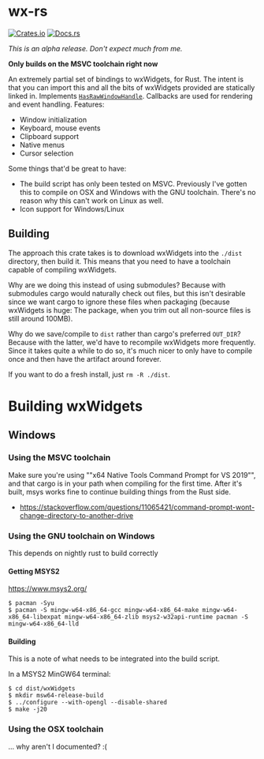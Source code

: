 # wx-rs

[![Crates.io](https://img.shields.io/crates/v/wx-rs)](https://crates.io/crates/wx-rs)
[![Docs.rs](https://docs.rs/wx-rs/badge.svg)](https://docs.rs/wx-rs)

*This is an alpha release. Don't expect much from me.*

**Only builds on the MSVC toolchain right now**

An extremely partial set of bindings to wxWidgets, for Rust. The intent is that you can import this and all the bits of wxWidgets provided are statically linked in. Implements [`HasRawWindowHandle`](https://crates.io/crates/raw-window-handle). Callbacks are used for rendering and event handling. Features:
- Window initialization
- Keyboard, mouse events
- Clipboard support
- Native menus
- Cursor selection

Some things that'd be great to have:
- The build script has only been tested on MSVC. Previously I've gotten this to compile on OSX and Windows with the GNU toolchain. There's no reason why this can't work on Linux as well.
- Icon support for Windows/Linux


## Building
The approach this crate takes is to download wxWidgets into the `./dist` directory, then build it. This means that you need to have a toolchain capable of compiling wxWidgets.

Why are we doing this instead of using submodules? Because with submodules cargo would naturally check out files, but this isn't desirable since we want cargo to ignore these files when packaging (because wxWidgets is huge: The package, when you trim out all non-source files is still around 100MB).

Why do we save/compile to `dist` rather than cargo's preferred `OUT_DIR`? Because with the latter, we'd have to recompile wxWidgets more frequently. Since it takes quite a while to do so, it's much nicer to only have to compile once and then have the artifact around forever.

If you want to do a fresh install, just `rm -R ./dist`.

# Building wxWidgets

## Windows

### Using the MSVC toolchain

Make sure you're using ""x64 Native Tools Command Prompt for VS 2019"", and that cargo is in your path when compiling for the first time. After it's built, msys works fine to continue building things from the Rust side.
- https://stackoverflow.com/questions/11065421/command-prompt-wont-change-directory-to-another-drive

### Using the GNU toolchain on Windows
This depends on nightly rust to build correctly

#### Getting MSYS2
https://www.msys2.org/

```
$ pacman -Syu
$ pacman -S mingw-w64-x86_64-gcc mingw-w64-x86_64-make mingw-w64-x86_64-libexpat mingw-w64-x86_64-zlib msys2-w32api-runtime pacman -S mingw-w64-x86_64-lld
```

#### Building
This is a note of what needs to be integrated into the build script.

In a MSYS2 MinGW64 terminal:

```
$ cd dist/wxWidgets
$ mkdir msw64-release-build
$ ../configure --with-opengl --disable-shared
$ make -j20
```

### Using the OSX toolchain
... why aren't I documented? :(
